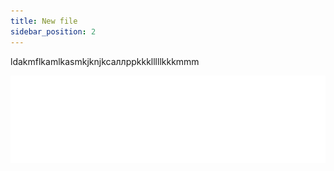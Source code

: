 ```yaml
---
title: New file
sidebar_position: 2
---
```

ldakmflkamlkasmkjknjkcaллppkkklllllkkkmmm

![](apf_logo_clean_white_rgb_png.png)

